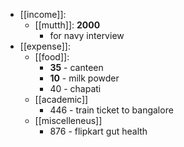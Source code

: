 
- [[income]]:
	- [[mutth]]: **2000**
		- for navy interview
- [[expense]]:
	- [[food]]:
		- **35** - canteen
		- **10** - milk powder
		- 40 - chapati
	- [[academic]]
		- 446 - train ticket to bangalore
	- [[miscelleneus]]
		- 876 - flipkart gut health
	